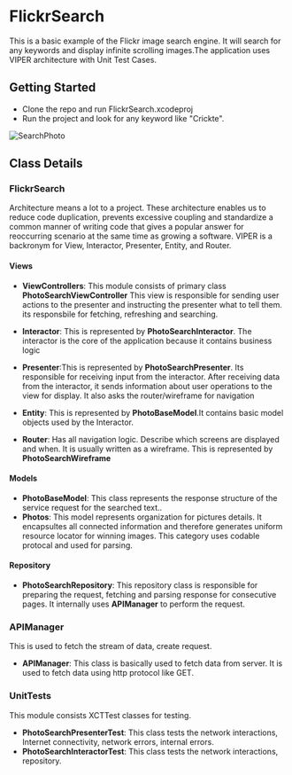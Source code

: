 # FlickrSearch
This is a basic example of the Flickr image search engine. It will search for any keywords and display infinite scrolling images.The application uses VIPER architecture with Unit Test Cases.


## Getting Started

- Clone the repo and run FlickrSearch.xcodeproj
- Run the project and look for any keyword like "Crickte".

![SearchPhoto](/Screenshot1.png?raw=true "Search Photo")


## Class Details

### FlickrSearch
Architecture means a lot to a project. These architecture enables us to reduce code duplication, prevents excessive coupling and standardize a common manner of writing code that gives a popular answer for reoccurring scenario at the same time as growing a software. VIPER is a backronym for View, Interactor, Presenter, Entity, and Router.

#### Views
- **ViewControllers**: This module consists of primary class **PhotoSearchViewController** This view is responsible for sending user actions to the presenter and instructing the presenter what to tell them. its responsbile for fetching, refreshing and searching.

- **Interactor**: This is represented by **PhotoSearchInteractor**.  The interactor is the core of the application because it contains business logic
 
- **Presenter**:This is represented by **PhotoSearchPresenter**. Its responsible for receiving input from the interactor. After receiving data from the interactor, it sends information about user operations to the view for display. It also asks the router/wireframe for navigation

- **Entity**: This is represented by **PhotoBaseModel**.It contains basic model objects used by the Interactor.
  
- **Router**: Has all navigation logic. Describe which screens are displayed and when. It is usually written as a wireframe. This is represented by **PhotoSearchWireframe**


#### Models
- **PhotoBaseModel**: This class represents the response structure of the  service request for the searched text..
- **Photos**: This model represents organization for pictures details. It encapsultes all connected information and therefore generates uniform resource locator for winning images. This category uses codable protocal and used for parsing.

#### Repository
- **PhotoSearchRepository**: This repository class is responsible for preparing the request, fetching and parsing response for consecutive pages. It internally uses **APIManager** to perform the request. 


### APIManager

This is used to fetch the stream of data, create request.

- **APIManager**: This class is basically used to fetch data from server. It is used to fetch data using http protocol like GET. 


### UnitTests

This module consists XCTTest classes for testing. 
- **PhotoSearchPresenterTest**:  This class tests the network interactions, Internet connectivity, network errors, internal errors.
- **PhotoSearchInteractorTest**:  This class tests the network interactions, repository.
